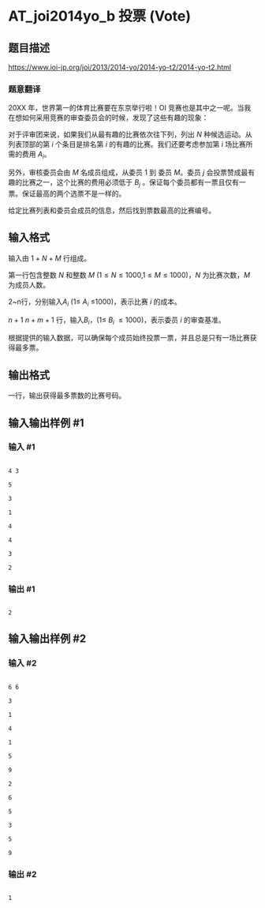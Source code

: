 # AT_joi2014yo_b 投票 (Vote)

## 题目描述

https://www.ioi-jp.org/joi/2013/2014-yo/2014-yo-t2/2014-yo-t2.html

### 题意翻译
20XX 年，世界第一的体育比赛要在东京举行啦！OI 竞赛也是其中之一呢。当我在想如何采用竞赛的审查委员会的时候，发现了这些有趣的现象：

对于评审团来说，如果我们从最有趣的比赛依次往下列，列出 $N$ 种候选运动。从列表顶部的第 $i$ 个条目是排名第 $i$ 的有趣的比赛。我们还要考虑参加第 $i$ 场比赛所需的费用 $A_i$。

另外，审核委员会由 $M$ 名成员组成，从委员 $1$ 到 委员 $M$。委员 $j$ 会投票赞成最有趣的比赛之一，这个比赛的费用必须低于 $B_j$ 。保证每个委员都有一票且仅有一票。保证最高的两个选票不是一样的。

给定比赛列表和委员会成员的信息，然后找到票数最高的比赛编号。

## 输入格式

输入由 $1+N+M$ 行组成。

第一行包含整数 $N$ 和整数 $M$ $(1≤N≤1000$,$1≤M≤1000)$，$N$ 为比赛次数，$M$ 为成员人数。

2~n行，分别输入$A_i$ (1≤ $A_i$ ≤1000)，表示比赛 $i$ 的成本。

$n+1~n+m+1$ 行，输入$B_i$，$(1≤$ $B_i$ $≤1000)$，表示委员 $i$ 的审查基准。

根据提供的输入数据，可以确保每个成员始终投票一票，并且总是只有一场比赛获得最多票。

## 输出格式

一行，输出获得最多票数的比赛号码。

## 输入输出样例 #1

### 输入 #1

```
4 3
5
3
1
4
4
3
2
```

### 输出 #1

```
2
```

## 输入输出样例 #2

### 输入 #2

```
6 6
3
1
4
1
5
9
2
6
5
3
5
9
```

### 输出 #2

```
1
```